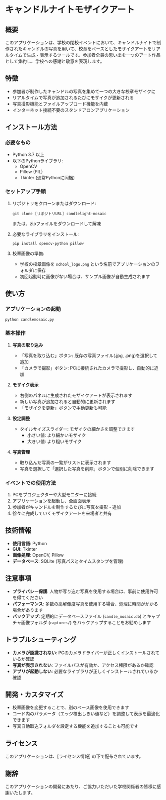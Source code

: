 # キャンドルナイトモザイクアート

## 概要
このアプリケーションは、学校の閉校イベントにおいて、キャンドルナイトで制作されたキャンドルの写真を用いて、校章をベースとしたモザイクアートをリアルタイムで生成・表示するツールです。参加者全員の思い出を一つのアート作品として集約し、学校への感謝と敬意を表現します。

## 特徴
- 参加者が制作したキャンドルの写真を集めて一つの大きな校章モザイクに
- リアルタイムで写真が追加されるたびにモザイクが更新される
- 写真撮影機能とファイルアップロード機能を内蔵
- インターネット接続不要のスタンドアロンアプリケーション

## インストール方法

### 必要なもの
- Python 3.7 以上
- 以下のPythonライブラリ:
  - OpenCV
  - Pillow (PIL)
  - Tkinter (通常Pythonに同梱)

### セットアップ手順
1. リポジトリをクローンまたはダウンロード:
   ```
   git clone [リポジトリURL] candlelight-mosaic
   ```
   または、zipファイルをダウンロードして解凍

2. 必要なライブラリをインストール:
   ```
   pip install opencv-python pillow
   ```

3. 校章画像の準備:
   - 学校の校章画像を `school_logo.png` という名前でアプリケーションのフォルダに保存
   - 初回起動時に画像がない場合は、サンプル画像が自動生成されます

## 使い方

### アプリケーションの起動
```
python candlemosaic.py
```

### 基本操作
1. **写真の取り込み**
   - 「写真を取り込む」ボタン: 既存の写真ファイル(.jpg, .png)を選択して追加
   - 「カメラで撮影」ボタン: PCに接続されたカメラで撮影し、自動的に追加

2. **モザイク表示**
   - 右側のパネルに生成されたモザイクアートが表示されます
   - 新しい写真が追加されると自動的に更新されます
   - 「モザイクを更新」ボタンで手動更新も可能

3. **設定調整**
   - タイルサイズスライダー: モザイクの細かさを調整できます
     - 小さい値: より細かいモザイク
     - 大きい値: より粗いモザイク

4. **写真管理**
   - 取り込んだ写真の一覧がリストに表示されます
   - 写真を選択して「選択した写真を削除」ボタンで個別に削除できます

### イベントでの使用方法
1. PCをプロジェクターや大型モニターに接続
2. アプリケーションを起動し、全画面表示
3. 参加者がキャンドルを制作するたびに写真を撮影・追加
4. 徐々に完成していくモザイクアートを来場者と共有

## 技術情報
- **使用言語**: Python
- **GUI**: Tkinter
- **画像処理**: OpenCV, Pillow
- **データベース**: SQLite (写真パスとタイムスタンプを管理)

## 注意事項
- **プライバシー保護**: 人物が写り込む写真を使用する場合は、事前に使用許可を得てください
- **パフォーマンス**: 多数の高解像度写真を使用する場合、処理に時間がかかる場合があります
- **バックアップ**: 定期的にデータベースファイル (`candle_mosaic.db`) とキャプチャ画像フォルダ (`captures/`) をバックアップすることをお勧めします

## トラブルシューティング
- **カメラが認識されない**: PCのカメラドライバーが正しくインストールされているか確認
- **写真が表示されない**: ファイルパスが有効か、アクセス権限があるか確認
- **アプリが起動しない**: 必要なライブラリが正しくインストールされているか確認

## 開発・カスタマイズ
- 校章画像を変更することで、別のベース画像を使用できます
- コード内のパラメータ（エッジ検出しきい値など）を調整して表示を最適化できます
- 写真自動取込フォルダを設定する機能を追加することも可能です

## ライセンス
このアプリケーションは、[ライセンス情報] の下で配布されています。

## 謝辞
このアプリケーションの開発にあたり、ご協力いただいた学校関係者の皆様に感謝いたします。

